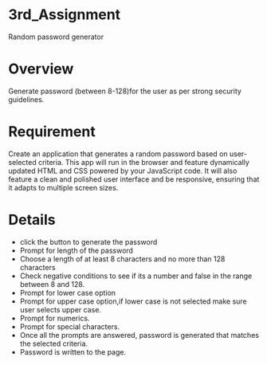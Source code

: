 # 3rd_Assignment
Random password generator

# Overview
Generate password (between 8-128)for the user as per strong security guidelines.

# Requirement
Create an application that generates a random password based on user-selected criteria. This app will run in the browser and feature dynamically updated HTML and CSS powered by your JavaScript code. It will also feature a clean and polished user interface and be responsive, ensuring that it adapts to multiple screen sizes.

# Details
- click the button to generate the password
- Prompt for length of the password 
- Choose a length of at least 8 characters and no more than 128 characters
- Check negative conditions to see if its a number and false in the range between 8 and 128.
- Prompt for lower case option
- Prompt for upper case option,if lower case is not selected make sure user selects upper case.
- Prompt for numerics.
- Prompt for special characters.
- Once all the prompts are answered, password is generated that matches the selected criteria.
- Password is written to the page.

